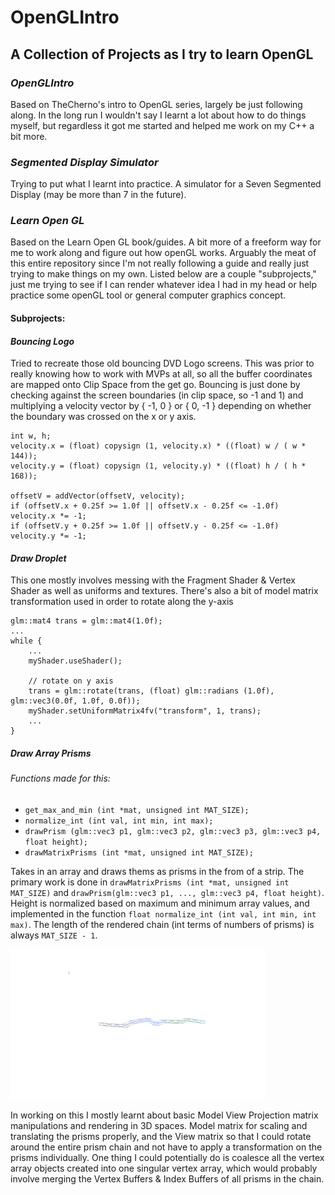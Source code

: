 # OpenGLIntro

## A Collection of Projects as I try to learn OpenGL

### *OpenGLIntro*

Based on TheCherno's intro to OpenGL series, largely be just following along. In the long run I wouldn't say I learnt a lot about how to do things myself, but regardless it got me started and helped me work on my C++ a bit more.


### *Segmented Display Simulator*

Trying to put what I learnt into practice. A simulator for a Seven Segmented Display (may be more than 7 in the future).

### *Learn Open GL*

Based on the Learn Open GL book/guides. A bit more of a freeform way for me to work along and figure out how openGL works. Arguably the meat of this entire repository since I'm not really following a guide and really just trying to make things on my own. Listed below are a couple "subprojects," just me trying to see if I can render whatever idea I had in my head or help practice some openGL tool or general computer graphics concept.

#### Subprojects:

#### ***Bouncing Logo***

Tried to recreate those old bouncing DVD Logo screens. This was prior to really knowing how to work with MVPs at all, so all the buffer coordinates are mapped onto Clip Space from the get go. Bouncing is just done by checking against the screen boundaries (in clip space, so -1 and 1) and multiplying a velocity vector by { -1, 0 } or { 0, -1 } depending on whether the boundary was crossed on the x or y axis.

```
int w, h;
velocity.x = (float) copysign (1, velocity.x) * ((float) w / ( w * 144));
velocity.y = (float) copysign (1, velocity.y) * ((float) h / ( h * 168));

offsetV = addVector(offsetV, velocity);
if (offsetV.x + 0.25f >= 1.0f || offsetV.x - 0.25f <= -1.0f) velocity.x *= -1;
if (offsetV.y + 0.25f >= 1.0f || offsetV.y - 0.25f <= -1.0f) velocity.y *= -1;
```


#### ***Draw Droplet***

This one mostly involves messing with the Fragment Shader & Vertex Shader as well as uniforms and textures. There's also a bit of model matrix transformation used in order to rotate along the y-axis

```
glm::mat4 trans = glm::mat4(1.0f);
...
while {
    ...
    myShader.useShader();

    // rotate on y axis
    trans = glm::rotate(trans, (float) glm::radians (1.0f), glm::vec3(0.0f, 1.0f, 0.0f));
    myShader.setUniformMatrix4fv("transform", 1, trans);
    ...
}
```

##### ***Draw Array Prisms***

###### Functions made for this:

- `get_max_and_min (int *mat, unsigned int MAT_SIZE);`
- `normalize_int (int val, int min, int max);`
- `drawPrism (glm::vec3 p1, glm::vec3 p2, glm::vec3 p3, glm::vec3 p4, float height);`
- `drawMatrixPrisms (int *mat, unsigned int MAT_SIZE);`

Takes in an array and draws thems as prisms in the from of a strip. The primary work is done in `drawMatrixPrisms (int *mat, unsigned int MAT_SIZE)` and `drawPrism(glm::vec3 p1, ..., glm::vec3 p4, float height)`.
Height is normalized based on maximum and minimum array values, and implemented in the function `float normalize_int (int val, int min, int max)`. The length of the rendered chain (int terms of numbers of prisms) is always `MAT_SIZE - 1`.

![Draw Array Prisms GIF](https://github.com/KaytchJam/OpenGLIntro/blob/master/openGL_screenshots/drawMatrixPlane_EX1.gif?raw=true)

In working on this I mostly learnt about basic Model View Projection matrix manipulations and rendering in 3D spaces. Model matrix for scaling and translating the prisms properly, and the View matrix so that I could rotate around the entire prism chain and not have to apply a transformation on the prisms individually. One thing I could potentially do is coalesce all the vertex array objects created into one singular vertex array, which would probably involve merging the Vertex Buffers & Index Buffers of all prisms in the chain. 


